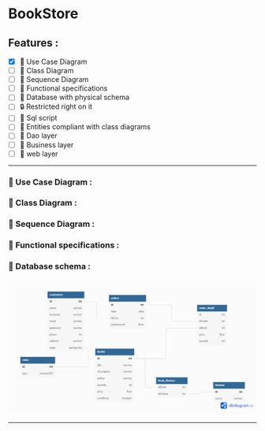 # **BookStore**

## Features :

- [x] :triangular_ruler: Use Case Diagram
- [ ] :triangular_ruler: Class Diagram
- [ ] :triangular_ruler: Sequence Diagram
- [ ] :page_facing_up: Functional specifications
- [ ] :triangular_ruler: Database with physical schema
- [ ] :lock: Restricted right on it
- [ ] :bookmark_tabs: Sql script
- [ ] :blue_book: Entities compliant with class diagrams
- [ ] :closed_book: Dao layer
- [ ] :orange_book: Business layer
- [ ] :green_book: web layer

---

### :triangular_ruler: Use Case Diagram :

### :triangular_ruler: Class Diagram :

### :triangular_ruler: Sequence Diagram :

### :page_facing_up: Functional specifications :

### :triangular_ruler: Database schema :

![DatabaseSchema](BookStore.png)

---
